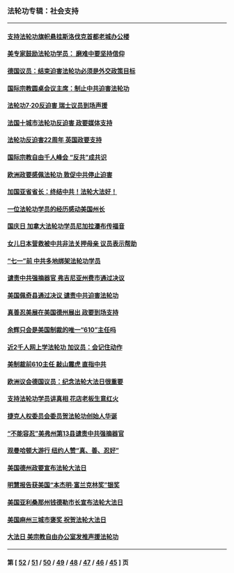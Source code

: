 ### 法轮功专辑：社会支持
---
#### [支持法轮功旗帜悬挂斯洛伐克首都老城办公楼](../../pages/nf4386/n13112261.md?07260430) 
#### [美专家鼓励法轮功学员： 磨难中要坚持信仰](../../pages/nf4386/n13108359.md?07260430) 
#### [德国议员：结束迫害法轮功必须是外交政策目标](../../pages/nf4386/n13109600.md?07260430) 
#### [国际宗教圆桌会议主席：制止中共迫害法轮功](../../pages/nf4386/n13108177.md?07260430) 
#### [法轮功7·20反迫害 瑞士议员到场声援](../../pages/nf4386/n13107072.md?07260430) 
#### [法国十城市法轮功反迫害 政要媒体支持](../../pages/nf4386/n13104833.md?07260430) 
#### [法轮功反迫害22周年 英国政要支持](../../pages/nf4386/n13091349.md?07260430) 
#### [国际宗教自由千人峰会 “反共”成共识](../../pages/nf4386/n13091403.md?07260430) 
#### [欧洲政要感佩法轮功 敦促中共停止迫害](../../pages/nf4386/n13090743.md?07260430) 
#### [加国亚省省长：终结中共！法轮大法好！](../../pages/nf4386/n13084394.md?07260430) 
#### [一位法轮功学员的经历感动美国州长](../../pages/nf4386/n13078953.md?07260430) 
#### [国庆日 加拿大法轮功学员尼加拉瀑布传福音](../../pages/nf4386/n13064493.md?07260430) 
#### [女儿日本营救被中共非法关押母亲 议员表示帮助](../../pages/nf4386/n13053042.md?07260430) 
#### [“七一”前 中共多地绑架法轮功学员](../../pages/nf4386/n13045655.md?07260430) 
#### [谴责中共强摘器官 弗吉尼亚州费市通过决议](../../pages/nf4386/n13040108.md?07260430) 
#### [美国佩奇县通过决议 谴责中共迫害法轮功](../../pages/nf4386/n13027185.md?07260430) 
#### [真善忍美展在美国德州展出 政要到场支持](../../pages/nf4386/n13010579.md?07260430) 
#### [余辉只会是美国制裁的唯一“610”主任吗](../../pages/nf4386/n12972837.md?07260430) 
#### [近2千人网上学法轮功 加议员：会记住动作](../../pages/nf4386/n12972642.md?07260430) 
#### [美制裁前610主任 敲山震虎 直指中共](../../pages/nf4386/n12968555.md?07260430) 
#### [欧洲议会德国议员：纪念法轮大法日很重要](../../pages/nf4386/n12965367.md?07260430) 
#### [支持法轮功学员讲真相 花店老板生意红火](../../pages/nf4386/n12963056.md?07260430) 
#### [捷克人权委员会委员贺法轮功创始人华诞](../../pages/nf4386/n12960301.md?07260430) 
#### [“不能容忍”美弗州第13县谴责中共强摘器官](../../pages/nf4386/n12958610.md?07260430) 
#### [观曼哈顿大游行 纽约人赞“真、善、忍好”](../../pages/nf4386/n12956249.md?07260430) 
#### [美国德州政要宣布法轮大法日](../../pages/nf4386/n12958567.md?07260430) 
#### [明慧报告获美国“本杰明‧富兰克林奖”银奖](../../pages/nf4386/n12955404.md?07260430) 
#### [美国亚利桑那州钱德勒市长宣布法轮大法日](../../pages/nf4386/n12953813.md?07260430) 
#### [美国麻州三城市褒奖 祝贺法轮大法日](../../pages/nf4386/n12953756.md?07260430) 
#### [大法日 美宗教自由办公室发推声援法轮功](../../pages/nf4386/n12950669.md?07260430) 

---
#### 第 [ [52](./52.md?07260430) / [51](./51.md?07260430) / [50](./50.md?07260430) / [49](./49.md?07260430) / [48](./48.md?07260430) / [47](./47.md?07260430) / [46](./46.md?07260430) / [45](./45.md?07260430) ] 页
